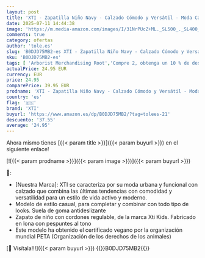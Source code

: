 ```yaml
---
layout: post
title: 'XTI - Zapatilla Niño Navy - Calzado Cómodo y Versátil - Moda Casual - Modelo 15113501  Talla 32 '
date: 2025-07-11 14:44:38
image: 'https://m.media-amazon.com/images/I/31NrPUcZ+ML._SL500_._SL400_.jpg'
comments: true
category: ofertas
author: 'tole.es'
slug: 'B0DJD75MB2-es XTI - Zapatilla Niño Navy - Calzado Cómodo y Versátil -...'
sku: 'B0DJD75MB2-es'
tags: [ 'Arborist Merchandising Root','Compre 2, obtenga un 10 % de descuento','Compre 2, obtenga un 10 % de descuento_Shoes 2','Moda','Moda Niño','Self Service','Special Features Stores','Zapatillas casual para niño','Zapatillas deportivas y de moda para niños','Zapatos de niño','c8538d25-3af9-48d3-aeff-5f3ce5572a36_0','c8538d25-3af9-48d3-aeff-5f3ce5572a36_1701','xti','zapatilla','🇪🇸', ]
actualPrice: 24.95 EUR
currency: EUR
price: 24.95
comparePrice: 39.95 EUR
prodname: 'XTI - Zapatilla Niño Navy - Calzado Cómodo y Versátil - Moda Casual - Modelo 15113501  Talla 32 '
country: 'es'
flag: '🇪🇸'
brand: 'XTI'
buyurl: 'https://www.amazon.es/dp/B0DJD75MB2/?tag=tolees-21'
descuento: '37.55'
average: '24.95'
---
```


Ahora mismo tienes [{{< param title >}}]({{< param buyurl >}}) en el siguiente enlace!

[![{{< param prodname >}}]({{< param image >}})]({{< param buyurl >}})

🔎:

- [Nuestra Marca]: XTI se caracteriza por su moda urbana y funcional con calzado que combina las últimas tendencias con comodidad y versatilidad para un estilo de vida activo y moderno.
- Modelo de estilo casual, para completar y combinar con todo tipo de looks. Suela de goma antideslizante
- Zapato de niño con cordones regulable, de la marca Xti Kids. Fabricado en lona con pespuntes al tono
- Este modelo ha obtenido el certificado vegano por la organización mundial PETA (Organización de los derechos de los animales)

[🛒 Visítala!!!]({{< param buyurl >}})
{{<world>}}B0DJD75MB2{{</world>}}
